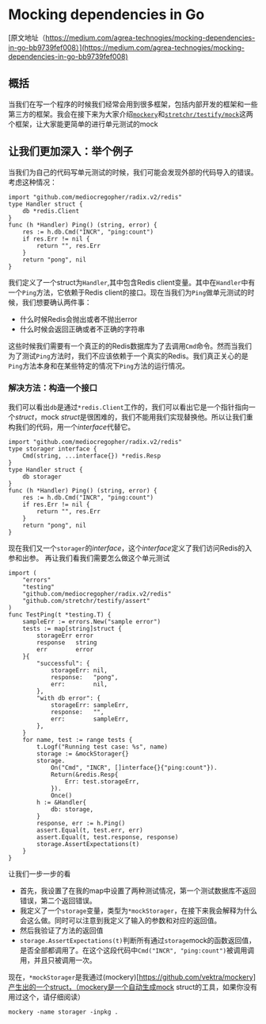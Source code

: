 # Mocking dependencies in Go
[原文地址（https://medium.com/agrea-technogies/mocking-dependencies-in-go-bb9739fef008）](https://medium.com/agrea-technogies/mocking-dependencies-in-go-bb9739fef008)
## 概括
当我们在写一个程序的时候我们经常会用到很多框架，包括内部开发的框架和一些第三方的框架。我会在接下来为大家介绍[`mockery`](https://github.com/vektra/mockery)和[`stretchr/testify/mock`](https://github.com/stretchr/testify/tree/master/mock)这两个框架，让大家能更简单的进行单元测试的mock
## 让我们更加深入：举个例子
当我们为自己的代码写单元测试的时候，我们可能会发现外部的代码导入的错误。考虑这种情况：
```golang
import "github.com/mediocregopher/radix.v2/redis"
type Handler struct {
    db *redis.Client
}
func (h *Handler) Ping() (string, error) {
    res := h.db.Cmd("INCR", "ping:count")
    if res.Err != nil {
        return "", res.Err
    }
    return "pong", nil
}
```
我们定义了一个struct为`Handler`,其中包含Redis client变量。其中在`Handler`中有一个`Ping`方法，它依赖于Redis client的接口。现在当我们为`Ping`做单元测试的时候，我们想要确认两件事：
+ 什么时候Redis会抛出或者不抛出error
+ 什么时候会返回正确或者不正确的字符串

这些时候我们需要有一个真正的的Redis数据库为了去调用`Cmd`命令。然而当我们为了测试`Ping`方法时，我们不应该依赖于一个真实的Redis。我们真正关心的是`Ping`方法本身和在某些特定的情况下`Ping`方法的运行情况。
### 解决方法：构造一个接口
我们可以看出`db`是通过`*redis.Client`工作的，我们可以看出它是一个指针指向一个*struct*，mock *struct*是很困难的，我们不能用我们实现替换他。所以让我们重构我们的代码，用一个*interface*代替它。
```golang
import "github.com/mediocregopher/radix.v2/redis"
type storager interface {
    Cmd(string, ...interface{}) *redis.Resp
}
type Handler struct {
    db storager
}
func (h *Handler) Ping() (string, error) {
    res := h.db.Cmd("INCR", "ping:count")
    if res.Err != nil {
        return "", res.Err
    }
    return "pong", nil
}
```
现在我们又一个`storager`的*interface*，这个*interface*定义了我们访问Redis的入参和出参。
再让我们看我们需要怎么做这个单元测试
```golang
import (
    "errors"
    "testing"
    "github.com/mediocregopher/radix.v2/redis"
    "github.com/stretchr/testify/assert"
)
func TestPing(t *testing.T) {
    sampleErr := errors.New("sample error")
    tests := map[string]struct {
        storageErr error
        response   string
        err        error
    }{
        "successful": {
            storageErr: nil,
            response:   "pong",
            err:        nil,
        },
        "with db error": {
            storageErr: sampleErr,
            response:   "",
            err:        sampleErr,
        },
    }
    for name, test := range tests {
        t.Logf("Running test case: %s", name)
        storage := &mockStorager{}
        storage.
            On("Cmd", "INCR", []interface{}{"ping:count"}).
            Return(&redis.Resp{
                Err: test.storageErr,
            }).
            Once()
        h := &Handler{
            db: storage,
        }
        response, err := h.Ping()
        assert.Equal(t, test.err, err)
        assert.Equal(t, test.response, response)
        storage.AssertExpectations(t)
    }
}
```
让我们一步一步的看
+ 首先，我设置了在我的map中设置了两种测试情况，第一个测试数据库不返回错误，第二个返回错误。
+ 我定义了一个`storage`变量，类型为`*mockStorager`，在接下来我会解释为什么会这么做。同时可以注意到我定义了输入的参数和对应的返回值。
+ 然后我验证了方法的返回值
+ `storage.AssertExpectations(t)`判断所有通过`storage`mock的函数返回值，是否全部都调用了。在这个这段代码中`Cmd("INCR", "ping:count")`被调用调用，并且只被调用一次。

现在，`*mockStorager`是我通过(mockery)[https://github.com/vektra/mockery]产生出的一个struct，（mockery是一个自动生成mock struct的工具，如果你没有用过这个，请仔细阅读）

```
mockery -name storager -inpkg .
```


